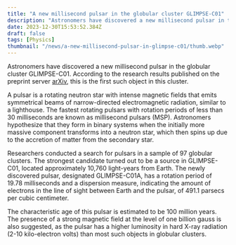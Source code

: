 ```yaml
---
title: "A new millisecond pulsar in the globular cluster GLIMPSE-C01"
description: "Astronomers have discovered a new millisecond pulsar in the globular cluster GLIMPSE-C01. This is the first such object in this cluster."
date: 2023-12-30T15:53:52.384Z
draft: false
tags: [Physics]
thumbnail: "/news/a-new-millisecond-pulsar-in-glimpse-c01/thumb.webp"
---
```


Astronomers have discovered a new millisecond pulsar in the globular cluster GLIMPSE-C01. According to the research results published on the preprint server [arXiv](https://dx.doi.org/10.48550/arxiv.2312.11694), this is the first such object in this cluster.

A pulsar is a rotating neutron star with intense magnetic fields that emits symmetrical beams of narrow-directed electromagnetic radiation, similar to a lighthouse. The fastest rotating pulsars with rotation periods of less than 30 milliseconds are known as millisecond pulsars (MSP). Astronomers hypothesize that they form in binary systems when the initially more massive component transforms into a neutron star, which then spins up due to the accretion of matter from the secondary star.

Researchers conducted a search for pulsars in a sample of 97 globular clusters. The strongest candidate turned out to be a source in GLIMPSE-C01, located approximately 10,760 light-years from Earth. The newly discovered pulsar, designated GLIMPSE-C01A, has a rotation period of 19.78 milliseconds and a dispersion measure, indicating the amount of electrons in the line of sight between Earth and the pulsar, of 491.1 parsecs per cubic centimeter.

The characteristic age of this pulsar is estimated to be 100 million years. The presence of a strong magnetic field at the level of one billion gauss is also suggested, as the pulsar has a higher luminosity in hard X-ray radiation (2-10 kilo-electron volts) than most such objects in globular clusters.